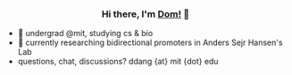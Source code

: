 <h3 align="center">
Hi there, I'm <a href="https://dom-dang.github.io/" target="_blank" rel="noreferrer">Dom!</a> 👋
</h3>

- 🌱 undergrad @mit, studying cs & bio
- 🧪 currently researching bidirectional promoters in Anders Sejr Hansen's Lab
- questions, chat, discussions? ddang {at} mit {dot} edu
